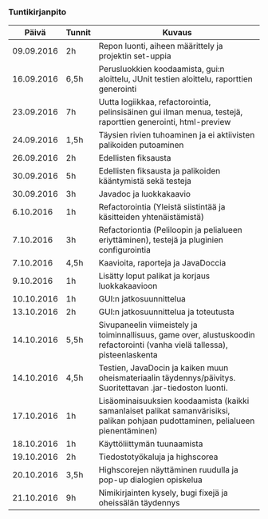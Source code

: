 ### Tuntikirjanpito
Päivä | Tunnit | Kuvaus
--------------- | ----- | ------
09.09.2016 | 2h | Repon luonti, aiheen määrittely ja projektin set-uppia
16.09.2016 | 6,5h | Perusluokkien koodaamista, gui:n aloittelu, JUnit testien aloittelu, raporttien generointi
23.09.2016 | 7h | Uutta logiikkaa, refactorointia, pelinsisäinen gui ilman menua, testejä, raporttien generointi, html-preview
24.09.2016 | 1,5h | Täysien rivien tuhoaminen ja ei aktiivisten palikoiden putoaminen
26.09.2016 | 2h | Edellisten fiksausta
30.09.2016 | 5h | Edellisten fiksausta ja palikoiden kääntymistä sekä testeja
30.09.2016 | 3h | Javadoc ja luokkakaavio
6.10.2016 | 1h | Refactorointia (Yleistä siistintää ja käsitteiden yhtenäistämistä)
7.10.2016 | 3h | Refactoriontia (Peliloopin ja pelialueen eriyttäminen), testejä ja pluginien configurointia
7.10.2016 | 4,5h | Kaavioita, raporteja ja JavaDoccia
9.10.2016 | 1h | Lisätty loput palikat ja korjaus luokkakaavioon
10.10.2016 | 1h | GUI:n jatkosuunnittelua
13.10.2016 | 2h | GUI:n jatkosuunnittelua ja toteutusta
14.10.2016 | 5,5h | Sivupaneelin viimeistely ja toiminnallisuus, game over, alustuskoodin refactorointi (vanha vielä tallessa), pisteenlaskenta
14.10.2016 | 4,5h | Testien, JavaDocin ja kaiken muun oheismateriaalin täydennys/päivitys. Suoritettavan .jar-tiedoston luonti.
17.10.2016 | 1h | Lisäominaisuuksien koodaamista (kaikki samanlaiset palikat samanvärisiksi, palikan pohjaan pudottaminen, pelialueen pienentäminen)
18.10.2016 | 1h | Käyttöliittymän tuunaamista
19.10.2016 | 2h | Tiedostotyökaluja ja highscorea
20.10.2016 | 3,5h | Highscorejen näyttäminen ruudulla ja pop-up dialogien opiskelua
21.10.2016 | 9h | Nimikirjainten kysely, bugi fixejä ja oheissälän täydennys

